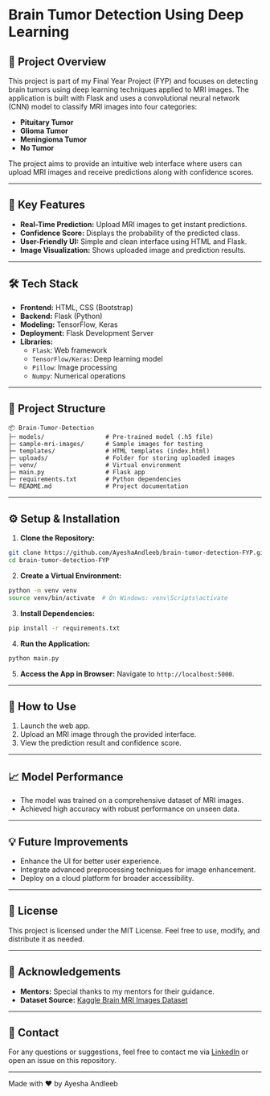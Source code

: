 # Brain Tumor Detection Using Deep Learning

## 🚀 Project Overview
This project is part of my Final Year Project (FYP) and focuses on detecting brain tumors using deep learning techniques applied to MRI images. The application is built with Flask and uses a convolutional neural network (CNN) model to classify MRI images into four categories:
- **Pituitary Tumor**
- **Glioma Tumor**
- **Meningioma Tumor**
- **No Tumor**

The project aims to provide an intuitive web interface where users can upload MRI images and receive predictions along with confidence scores.

---

## 🌟 Key Features
- **Real-Time Prediction:** Upload MRI images to get instant predictions.
- **Confidence Score:** Displays the probability of the predicted class.
- **User-Friendly UI:** Simple and clean interface using HTML and Flask.
- **Image Visualization:** Shows uploaded image and prediction results.

---

## 🛠️ Tech Stack
- **Frontend:** HTML, CSS (Bootstrap)
- **Backend:** Flask (Python)
- **Modeling:** TensorFlow, Keras
- **Deployment:** Flask Development Server
- **Libraries:**
  - `Flask`: Web framework
  - `TensorFlow/Keras`: Deep learning model
  - `Pillow`: Image processing
  - `Numpy`: Numerical operations

---

## 📂 Project Structure
```
📦 Brain-Tumor-Detection
├─ models/                 # Pre-trained model (.h5 file)
├─ sample-mri-images/      # Sample images for testing
├─ templates/              # HTML templates (index.html)
├─ uploads/                # Folder for storing uploaded images
├─ venv/                   # Virtual environment
├─ main.py                 # Flask app
├─ requirements.txt        # Python dependencies
└─ README.md               # Project documentation
```

---

## ⚙️ Setup & Installation
1. **Clone the Repository:**
```sh
git clone https://github.com/AyeshaAndleeb/brain-tumor-detection-FYP.git
cd brain-tumor-detection-FYP
```

2. **Create a Virtual Environment:**
```sh
python -m venv venv
source venv/bin/activate  # On Windows: venv\Scripts\activate
```

3. **Install Dependencies:**
```sh
pip install -r requirements.txt
```

4. **Run the Application:**
```sh
python main.py
```

5. **Access the App in Browser:**
Navigate to `http://localhost:5000`.

---

## 🚧 How to Use
1. Launch the web app.
2. Upload an MRI image through the provided interface.
3. View the prediction result and confidence score.

---

## 📈 Model Performance
- The model was trained on a comprehensive dataset of MRI images.
- Achieved high accuracy with robust performance on unseen data.

---

## 💡 Future Improvements
- Enhance the UI for better user experience.
- Integrate advanced preprocessing techniques for image enhancement.
- Deploy on a cloud platform for broader accessibility.

---

## 📝 License
This project is licensed under the MIT License. Feel free to use, modify, and distribute it as needed.

---

## 🙌 Acknowledgements
- **Mentors:** Special thanks to my mentors for their guidance.
- **Dataset Source:** [Kaggle Brain MRI Images Dataset](https://www.kaggle.com)

---

## 📧 Contact
For any questions or suggestions, feel free to contact me via [LinkedIn](https://www.linkedin.com/in/ayesha-andleeb-262352278/) or open an issue on this repository.

---

Made with ❤️ by Ayesha Andleeb
